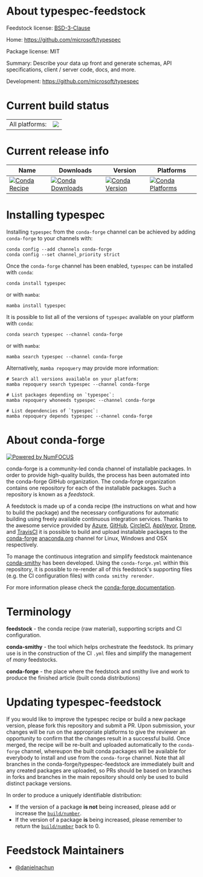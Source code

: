 About typespec-feedstock
========================

Feedstock license: [BSD-3-Clause](https://github.com/conda-forge/typespec-feedstock/blob/main/LICENSE.txt)

Home: https://github.com/microsoft/typespec

Package license: MIT

Summary: Describe your data up front and generate schemas, API specifications, client / server code, docs, and more.

Development: https://github.com/microsoft/typespec

Current build status
====================


<table><tr><td>All platforms:</td>
    <td>
      <a href="https://dev.azure.com/conda-forge/feedstock-builds/_build/latest?definitionId=24403&branchName=main">
        <img src="https://dev.azure.com/conda-forge/feedstock-builds/_apis/build/status/typespec-feedstock?branchName=main">
      </a>
    </td>
  </tr>
</table>

Current release info
====================

| Name | Downloads | Version | Platforms |
| --- | --- | --- | --- |
| [![Conda Recipe](https://img.shields.io/badge/recipe-typespec-green.svg)](https://anaconda.org/conda-forge/typespec) | [![Conda Downloads](https://img.shields.io/conda/dn/conda-forge/typespec.svg)](https://anaconda.org/conda-forge/typespec) | [![Conda Version](https://img.shields.io/conda/vn/conda-forge/typespec.svg)](https://anaconda.org/conda-forge/typespec) | [![Conda Platforms](https://img.shields.io/conda/pn/conda-forge/typespec.svg)](https://anaconda.org/conda-forge/typespec) |

Installing typespec
===================

Installing `typespec` from the `conda-forge` channel can be achieved by adding `conda-forge` to your channels with:

```
conda config --add channels conda-forge
conda config --set channel_priority strict
```

Once the `conda-forge` channel has been enabled, `typespec` can be installed with `conda`:

```
conda install typespec
```

or with `mamba`:

```
mamba install typespec
```

It is possible to list all of the versions of `typespec` available on your platform with `conda`:

```
conda search typespec --channel conda-forge
```

or with `mamba`:

```
mamba search typespec --channel conda-forge
```

Alternatively, `mamba repoquery` may provide more information:

```
# Search all versions available on your platform:
mamba repoquery search typespec --channel conda-forge

# List packages depending on `typespec`:
mamba repoquery whoneeds typespec --channel conda-forge

# List dependencies of `typespec`:
mamba repoquery depends typespec --channel conda-forge
```


About conda-forge
=================

[![Powered by
NumFOCUS](https://img.shields.io/badge/powered%20by-NumFOCUS-orange.svg?style=flat&colorA=E1523D&colorB=007D8A)](https://numfocus.org)

conda-forge is a community-led conda channel of installable packages.
In order to provide high-quality builds, the process has been automated into the
conda-forge GitHub organization. The conda-forge organization contains one repository
for each of the installable packages. Such a repository is known as a *feedstock*.

A feedstock is made up of a conda recipe (the instructions on what and how to build
the package) and the necessary configurations for automatic building using freely
available continuous integration services. Thanks to the awesome service provided by
[Azure](https://azure.microsoft.com/en-us/services/devops/), [GitHub](https://github.com/),
[CircleCI](https://circleci.com/), [AppVeyor](https://www.appveyor.com/),
[Drone](https://cloud.drone.io/welcome), and [TravisCI](https://travis-ci.com/)
it is possible to build and upload installable packages to the
[conda-forge](https://anaconda.org/conda-forge) [anaconda.org](https://anaconda.org/)
channel for Linux, Windows and OSX respectively.

To manage the continuous integration and simplify feedstock maintenance
[conda-smithy](https://github.com/conda-forge/conda-smithy) has been developed.
Using the ``conda-forge.yml`` within this repository, it is possible to re-render all of
this feedstock's supporting files (e.g. the CI configuration files) with ``conda smithy rerender``.

For more information please check the [conda-forge documentation](https://conda-forge.org/docs/).

Terminology
===========

**feedstock** - the conda recipe (raw material), supporting scripts and CI configuration.

**conda-smithy** - the tool which helps orchestrate the feedstock.
                   Its primary use is in the construction of the CI ``.yml`` files
                   and simplify the management of *many* feedstocks.

**conda-forge** - the place where the feedstock and smithy live and work to
                  produce the finished article (built conda distributions)


Updating typespec-feedstock
===========================

If you would like to improve the typespec recipe or build a new
package version, please fork this repository and submit a PR. Upon submission,
your changes will be run on the appropriate platforms to give the reviewer an
opportunity to confirm that the changes result in a successful build. Once
merged, the recipe will be re-built and uploaded automatically to the
`conda-forge` channel, whereupon the built conda packages will be available for
everybody to install and use from the `conda-forge` channel.
Note that all branches in the conda-forge/typespec-feedstock are
immediately built and any created packages are uploaded, so PRs should be based
on branches in forks and branches in the main repository should only be used to
build distinct package versions.

In order to produce a uniquely identifiable distribution:
 * If the version of a package **is not** being increased, please add or increase
   the [``build/number``](https://docs.conda.io/projects/conda-build/en/latest/resources/define-metadata.html#build-number-and-string).
 * If the version of a package **is** being increased, please remember to return
   the [``build/number``](https://docs.conda.io/projects/conda-build/en/latest/resources/define-metadata.html#build-number-and-string)
   back to 0.

Feedstock Maintainers
=====================

* [@danielnachun](https://github.com/danielnachun/)


